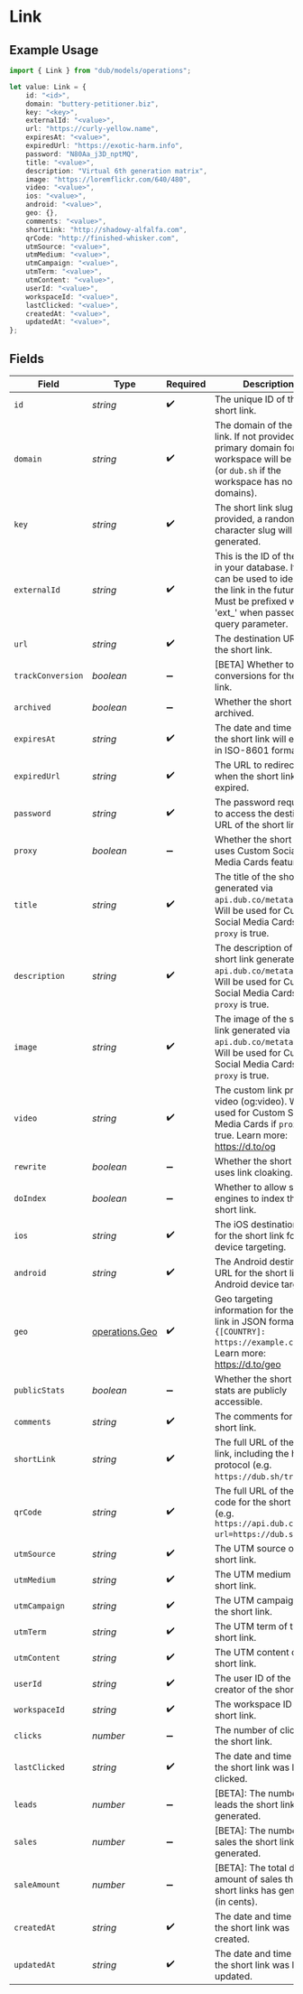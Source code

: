 # Link

## Example Usage

```typescript
import { Link } from "dub/models/operations";

let value: Link = {
    id: "<id>",
    domain: "buttery-petitioner.biz",
    key: "<key>",
    externalId: "<value>",
    url: "https://curly-yellow.name",
    expiresAt: "<value>",
    expiredUrl: "https://exotic-harm.info",
    password: "N80Aa_j3D_nptMQ",
    title: "<value>",
    description: "Virtual 6th generation matrix",
    image: "https://loremflickr.com/640/480",
    video: "<value>",
    ios: "<value>",
    android: "<value>",
    geo: {},
    comments: "<value>",
    shortLink: "http://shadowy-alfalfa.com",
    qrCode: "http://finished-whisker.com",
    utmSource: "<value>",
    utmMedium: "<value>",
    utmCampaign: "<value>",
    utmTerm: "<value>",
    utmContent: "<value>",
    userId: "<value>",
    workspaceId: "<value>",
    lastClicked: "<value>",
    createdAt: "<value>",
    updatedAt: "<value>",
};
```

## Fields

| Field                                                                                                                                                                  | Type                                                                                                                                                                   | Required                                                                                                                                                               | Description                                                                                                                                                            |
| ---------------------------------------------------------------------------------------------------------------------------------------------------------------------- | ---------------------------------------------------------------------------------------------------------------------------------------------------------------------- | ---------------------------------------------------------------------------------------------------------------------------------------------------------------------- | ---------------------------------------------------------------------------------------------------------------------------------------------------------------------- |
| `id`                                                                                                                                                                   | *string*                                                                                                                                                               | :heavy_check_mark:                                                                                                                                                     | The unique ID of the short link.                                                                                                                                       |
| `domain`                                                                                                                                                               | *string*                                                                                                                                                               | :heavy_check_mark:                                                                                                                                                     | The domain of the short link. If not provided, the primary domain for the workspace will be used (or `dub.sh` if the workspace has no domains).                        |
| `key`                                                                                                                                                                  | *string*                                                                                                                                                               | :heavy_check_mark:                                                                                                                                                     | The short link slug. If not provided, a random 7-character slug will be generated.                                                                                     |
| `externalId`                                                                                                                                                           | *string*                                                                                                                                                               | :heavy_check_mark:                                                                                                                                                     | This is the ID of the link in your database. If set, it can be used to identify the link in the future. Must be prefixed with 'ext_' when passed as a query parameter. |
| `url`                                                                                                                                                                  | *string*                                                                                                                                                               | :heavy_check_mark:                                                                                                                                                     | The destination URL of the short link.                                                                                                                                 |
| `trackConversion`                                                                                                                                                      | *boolean*                                                                                                                                                              | :heavy_minus_sign:                                                                                                                                                     | [BETA] Whether to track conversions for the short link.                                                                                                                |
| `archived`                                                                                                                                                             | *boolean*                                                                                                                                                              | :heavy_minus_sign:                                                                                                                                                     | Whether the short link is archived.                                                                                                                                    |
| `expiresAt`                                                                                                                                                            | *string*                                                                                                                                                               | :heavy_check_mark:                                                                                                                                                     | The date and time when the short link will expire in ISO-8601 format.                                                                                                  |
| `expiredUrl`                                                                                                                                                           | *string*                                                                                                                                                               | :heavy_check_mark:                                                                                                                                                     | The URL to redirect to when the short link has expired.                                                                                                                |
| `password`                                                                                                                                                             | *string*                                                                                                                                                               | :heavy_check_mark:                                                                                                                                                     | The password required to access the destination URL of the short link.                                                                                                 |
| `proxy`                                                                                                                                                                | *boolean*                                                                                                                                                              | :heavy_minus_sign:                                                                                                                                                     | Whether the short link uses Custom Social Media Cards feature.                                                                                                         |
| `title`                                                                                                                                                                | *string*                                                                                                                                                               | :heavy_check_mark:                                                                                                                                                     | The title of the short link generated via `api.dub.co/metatags`. Will be used for Custom Social Media Cards if `proxy` is true.                                        |
| `description`                                                                                                                                                          | *string*                                                                                                                                                               | :heavy_check_mark:                                                                                                                                                     | The description of the short link generated via `api.dub.co/metatags`. Will be used for Custom Social Media Cards if `proxy` is true.                                  |
| `image`                                                                                                                                                                | *string*                                                                                                                                                               | :heavy_check_mark:                                                                                                                                                     | The image of the short link generated via `api.dub.co/metatags`. Will be used for Custom Social Media Cards if `proxy` is true.                                        |
| `video`                                                                                                                                                                | *string*                                                                                                                                                               | :heavy_check_mark:                                                                                                                                                     | The custom link preview video (og:video). Will be used for Custom Social Media Cards if `proxy` is true. Learn more: https://d.to/og                                   |
| `rewrite`                                                                                                                                                              | *boolean*                                                                                                                                                              | :heavy_minus_sign:                                                                                                                                                     | Whether the short link uses link cloaking.                                                                                                                             |
| `doIndex`                                                                                                                                                              | *boolean*                                                                                                                                                              | :heavy_minus_sign:                                                                                                                                                     | Whether to allow search engines to index the short link.                                                                                                               |
| `ios`                                                                                                                                                                  | *string*                                                                                                                                                               | :heavy_check_mark:                                                                                                                                                     | The iOS destination URL for the short link for iOS device targeting.                                                                                                   |
| `android`                                                                                                                                                              | *string*                                                                                                                                                               | :heavy_check_mark:                                                                                                                                                     | The Android destination URL for the short link for Android device targeting.                                                                                           |
| `geo`                                                                                                                                                                  | [operations.Geo](../../models/operations/geo.md)                                                                                                                       | :heavy_check_mark:                                                                                                                                                     | Geo targeting information for the short link in JSON format `{[COUNTRY]: https://example.com }`. Learn more: https://d.to/geo                                          |
| `publicStats`                                                                                                                                                          | *boolean*                                                                                                                                                              | :heavy_minus_sign:                                                                                                                                                     | Whether the short link's stats are publicly accessible.                                                                                                                |
| `comments`                                                                                                                                                             | *string*                                                                                                                                                               | :heavy_check_mark:                                                                                                                                                     | The comments for the short link.                                                                                                                                       |
| `shortLink`                                                                                                                                                            | *string*                                                                                                                                                               | :heavy_check_mark:                                                                                                                                                     | The full URL of the short link, including the https protocol (e.g. `https://dub.sh/try`).                                                                              |
| `qrCode`                                                                                                                                                               | *string*                                                                                                                                                               | :heavy_check_mark:                                                                                                                                                     | The full URL of the QR code for the short link (e.g. `https://api.dub.co/qr?url=https://dub.sh/try`).                                                                  |
| `utmSource`                                                                                                                                                            | *string*                                                                                                                                                               | :heavy_check_mark:                                                                                                                                                     | The UTM source of the short link.                                                                                                                                      |
| `utmMedium`                                                                                                                                                            | *string*                                                                                                                                                               | :heavy_check_mark:                                                                                                                                                     | The UTM medium of the short link.                                                                                                                                      |
| `utmCampaign`                                                                                                                                                          | *string*                                                                                                                                                               | :heavy_check_mark:                                                                                                                                                     | The UTM campaign of the short link.                                                                                                                                    |
| `utmTerm`                                                                                                                                                              | *string*                                                                                                                                                               | :heavy_check_mark:                                                                                                                                                     | The UTM term of the short link.                                                                                                                                        |
| `utmContent`                                                                                                                                                           | *string*                                                                                                                                                               | :heavy_check_mark:                                                                                                                                                     | The UTM content of the short link.                                                                                                                                     |
| `userId`                                                                                                                                                               | *string*                                                                                                                                                               | :heavy_check_mark:                                                                                                                                                     | The user ID of the creator of the short link.                                                                                                                          |
| `workspaceId`                                                                                                                                                          | *string*                                                                                                                                                               | :heavy_check_mark:                                                                                                                                                     | The workspace ID of the short link.                                                                                                                                    |
| `clicks`                                                                                                                                                               | *number*                                                                                                                                                               | :heavy_minus_sign:                                                                                                                                                     | The number of clicks on the short link.                                                                                                                                |
| `lastClicked`                                                                                                                                                          | *string*                                                                                                                                                               | :heavy_check_mark:                                                                                                                                                     | The date and time when the short link was last clicked.                                                                                                                |
| `leads`                                                                                                                                                                | *number*                                                                                                                                                               | :heavy_minus_sign:                                                                                                                                                     | [BETA]: The number of leads the short links has generated.                                                                                                             |
| `sales`                                                                                                                                                                | *number*                                                                                                                                                               | :heavy_minus_sign:                                                                                                                                                     | [BETA]: The number of sales the short links has generated.                                                                                                             |
| `saleAmount`                                                                                                                                                           | *number*                                                                                                                                                               | :heavy_minus_sign:                                                                                                                                                     | [BETA]: The total dollar amount of sales the short links has generated (in cents).                                                                                     |
| `createdAt`                                                                                                                                                            | *string*                                                                                                                                                               | :heavy_check_mark:                                                                                                                                                     | The date and time when the short link was created.                                                                                                                     |
| `updatedAt`                                                                                                                                                            | *string*                                                                                                                                                               | :heavy_check_mark:                                                                                                                                                     | The date and time when the short link was last updated.                                                                                                                |